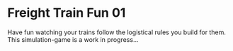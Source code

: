 # Freight Train Fun 01

Have fun watching your trains follow the logistical rules you build for them.
This simulation-game is a work in progress…
